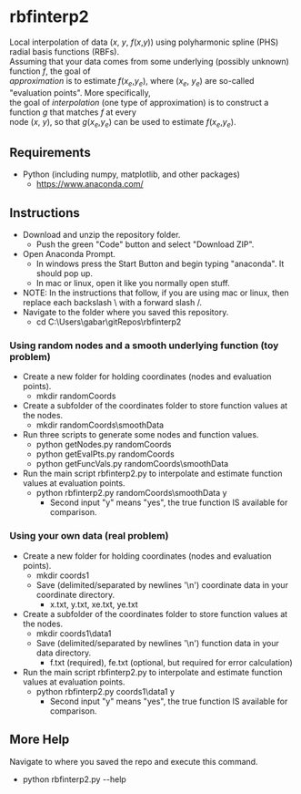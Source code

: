 # rbfinterp2
Local interpolation of data (*x*, *y*, *f*(*x*,*y*)) using polyharmonic spline (PHS) radial basis functions (RBFs).\
Assuming that your data comes from some underlying (possibly unknown) function *f*, the goal of\
*approximation* is to estimate *f*(*x<sub>e*,*y<sub>e*), where (*x<sub>e*, *y<sub>e*) are so-called "evaluation points".  More specifically,\
the goal of *interpolation* (one type of approximation) is to construct a function *g* that matches *f* at every\
node (*x*, *y*), so that *g*(*x<sub>e*,*y<sub>e*) can be used to estimate *f*(*x<sub>e*,*y<sub>e*).
## Requirements
* Python (including numpy, matplotlib, and other packages)
  * https://www.anaconda.com/
## Instructions
* Download and unzip the repository folder.
  * Push the green "Code" button and select "Download ZIP".
* Open Anaconda Prompt.
  * In windows press the Start Button and begin typing "anaconda".  It should pop up.
  * In mac or linux, open it like you normally open stuff.
* NOTE: In the instructions that follow, if you are using mac or linux, then\
  replace each backslash \\ with a forward slash /.
* Navigate to the folder where you saved this repository.
  * cd C:\Users\gabar\gitRepos\rbfinterp2
### Using random nodes and a smooth underlying function (toy problem)
* Create a new folder for holding coordinates (nodes and evaluation points).
  * mkdir randomCoords
* Create a subfolder of the coordinates folder to store function values at the nodes.
  * mkdir randomCoords\smoothData
* Run three scripts to generate some nodes and function values.
  * python getNodes.py randomCoords
  * python getEvalPts.py randomCoords
  * python getFuncVals.py randomCoords\smoothData
* Run the main script rbfinterp2.py to interpolate and estimate function values at evaluation points.
  * python rbfinterp2.py randomCoords\smoothData y
    * Second input "y" means "yes", the true function IS available for comparison.
### Using your own data (real problem)
* Create a new folder for holding coordinates (nodes and evaluation points).
  * mkdir coords1
  * Save (delimited/separated by newlines '\n') coordinate data in your coordinate directory.
    * x.txt, y.txt, xe.txt, ye.txt
* Create a subfolder of the coordinates folder to store function values at the nodes.
  * mkdir coords1\data1
  * Save (delimited/separated by newlines '\n') function data in your data directory.
    * f.txt (required), fe.txt (optional, but required for error calculation)
* Run the main script rbfinterp2.py to interpolate and estimate function values at evaluation points.
  * python rbfinterp2.py coords1\data1 y
    * Second input "y" means "yes", the true function IS available for comparison.
## More Help
Navigate to where you saved the repo and execute this command.
* python rbfinterp2.py --help
